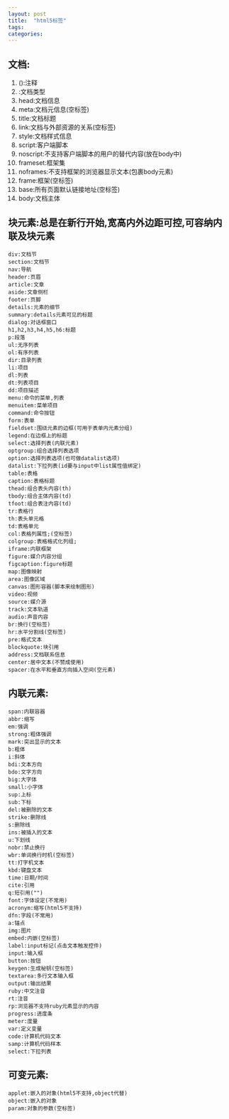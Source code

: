 ```yaml
---
layout: post
title:  "html5标签"
tags:
categories:
---
```


## 文档:
1. (<!-- 注释 -->):注释
2. <!DOCTYPE >:文档类型
3. head:文档信息
4. meta:文档元信息(空标签)
5. title:文档标题
6. link:文档与外部资源的关系(空标签)
7. style:文档样式信息
8. script:客户端脚本
9. noscript:不支持客户端脚本的用户的替代内容(放在body中)
10. frameset:框架集
11. noframes:不支持框架的浏览器显示文本(包裹body元素)
12. frame:框架(空标签)
13. base:所有页面默认链接地址(空标签)
14. body:文档主体

## 块元素:总是在新行开始,宽高内外边距可控,可容纳内联及块元素
```
div:文档节
section:文档节
nav:导航
header:页眉
article:文章
aside:文章侧栏
footer:页脚
details:元素的细节
summary:details元素可见的标题
dialog:对话框窗口
h1,h2,h3,h4,h5,h6:标题
p:段落
ul:无序列表
ol:有序列表
dir:目录列表
li:项目
dl:列表
dt:列表项目
dd:项目描述
menu:命令的菜单,列表
menuitem:菜单项目
command:命令按钮
form:表单
fieldset:围绕元素的边框(可用于表单内元素分组)
legend:在边框上的标题
select:选择列表(内联元素)
optgroup:组合选择列表选项
option:选择列表选项(也可做datalist选项)
datalist:下拉列表(id要与input中list属性值绑定)
table:表格
caption:表格标题
thead:组合表头内容(th)
tbody:组合主体内容(td)
tfoot:组合表注内容(td)
tr:表格行
th:表头单元格
td:表格单元
col:表格列属性;(空标签)
colgroup:表格格式化列组;
iframe:内联框架
figure:媒介内容分组
figcaption:figure标题
map:图像映射
area:图像区域
canvas:图形容器(脚本来绘制图形)
video:视频
source:媒介源
track:文本轨道
audio:声音内容
br:换行(空标签)
hr:水平分割线(空标签)
pre:格式文本
blockquote:块引用
address:文档联系信息
center:居中文本(不赞成使用)
spacer:在水平和垂直方向插入空间(空元素)
```

## 内联元素:
```
span:内联容器
abbr:缩写
em:强调
strong:粗体强调
mark:突出显示的文本
b:粗体
i:斜体
bdi:文本方向
bdo:文字方向
big:大字体
small:小字体
sup:上标
sub:下标
del:被删除的文本
strike:删除线
s:删除线
ins:被插入的文本
u:下划线
nobr:禁止换行
wbr:单词换行时机(空标签)
tt:打字机文本
kbd:键盘文本
time:日期/时间
cite:引用
q:短引用("")
font:字体设定(不常用)
acronym:缩写(html5不支持)
dfn:字段(不常用)
a:锚点
img:图片
embed:内嵌(空标签)
label:input标记(点击文本触发控件)
input:输入框
button:按钮
keygen:生成秘钥(空标签)
textarea:多行文本输入框
output:输出结果
ruby:中文注音
rt:注音
rp:浏览器不支持ruby元素显示的内容
progress:进度条
meter:度量
var:定义变量
code:计算机代码文本
samp:计算机代码样本
select:下拉列表
```

## 可变元素:
```
applet:嵌入的对象(html5不支持,object代替)
object:嵌入的对象
param:对象的参数(空标签)
```